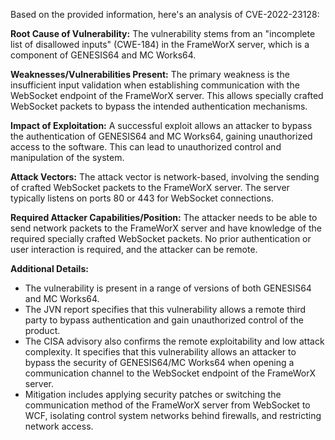 Based on the provided information, here's an analysis of CVE-2022-23128:

**Root Cause of Vulnerability:**
The vulnerability stems from an "incomplete list of disallowed inputs" (CWE-184) in the FrameWorX server, which is a component of GENESIS64 and MC Works64.

**Weaknesses/Vulnerabilities Present:**
The primary weakness is the insufficient input validation when establishing communication with the WebSocket endpoint of the FrameWorX server. This allows specially crafted WebSocket packets to bypass the intended authentication mechanisms.

**Impact of Exploitation:**
A successful exploit allows an attacker to bypass the authentication of GENESIS64 and MC Works64, gaining unauthorized access to the software. This can lead to unauthorized control and manipulation of the system.

**Attack Vectors:**
The attack vector is network-based, involving the sending of crafted WebSocket packets to the FrameWorX server. The server typically listens on ports 80 or 443 for WebSocket connections.

**Required Attacker Capabilities/Position:**
The attacker needs to be able to send network packets to the FrameWorX server and have knowledge of the required specially crafted WebSocket packets. No prior authentication or user interaction is required, and the attacker can be remote.

**Additional Details:**
- The vulnerability is present in a range of versions of both GENESIS64 and MC Works64.
- The JVN report specifies that this vulnerability allows a remote third party to bypass authentication and gain unauthorized control of the product.
- The CISA advisory also confirms the remote exploitability and low attack complexity. It specifies that this vulnerability allows an attacker to bypass the security of GENESIS64/MC Works64 when opening a communication channel to the WebSocket endpoint of the FrameWorX server.
- Mitigation includes applying security patches or switching the communication method of the FrameWorX server from WebSocket to WCF, isolating control system networks behind firewalls, and restricting network access.